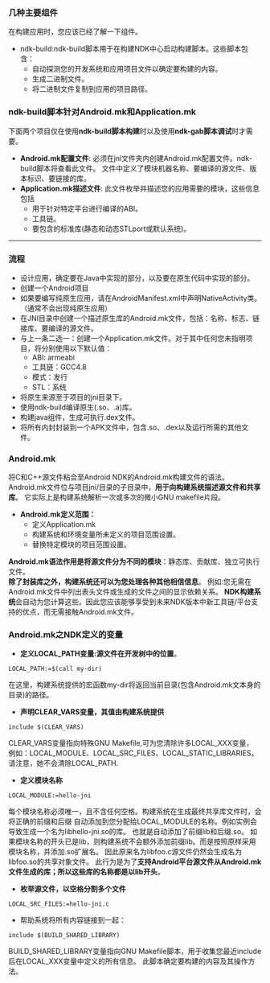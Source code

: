 ### 几种主要组件
在构建应用时，您应该已经了解一下组件。

* ndk-build:ndk-build脚本用于在构建NDK中心启动构建脚本。这些脚本包含：
  * 自动探测您的开发系统和应用项目文件以确定要构建的内容。
  * 生成二进制文件。
  * 将二进制文件复制到应用的项目路径。


### ndk-build脚本针对Android.mk和Application.mk
下面两个项目仅在使用**ndk-build脚本构建**时以及使用**ndk-gab脚本调试**时才需要。
* **Android.mk配置文件**: 必须在jni文件夹内创建Android.mk配置文件。ndk-build脚本将查看此文件。
文件中定义了模块机器名称、要编译的源文件、版本标识、要链接的库。
* **Application.mk描述文件**: 此文件枚举并描述您的应用需要的模块，这些信息包括
  * 用于针对特定平台进行编译的ABI。
  * 工具链。
  * 要包含的标准库(静态和动态STLport或默认系统)。

---

### 流程

* 设计应用，确定要在Java中实现的部分，以及要在原生代码中实现的部分。
* 创建一个Android项目
* 如果要编写纯原生应用，请在AndroidManifest.xml中声明NativeActivity类。（通常不会出现纯原生应用）
* 在JNI目录中创建一个描述原生库的Android.mk文件，包括：名称、标志、链接库、要编译的源文件。
* 与上一条二选一：创建一个Application.mk文件。对于其中任何您未指明项目，将分别使用以下默认值：
  * ABI: armeabi
  * 工具链：GCC4.8
  * 模式：发行
  * STL：系统
* 将原生来源至于项目的jni目录下。
* 使用ndk-build编译原生(.so、.a)库。
* 构建java组件，生成可执行.dex文件。
* 将所有内封封装到一个APK文件中，包含.so、.dex以及运行所需的其他文件。

### Android.mk
将C和C++源文件粘合至Android NDK的Android.mk构建文件的语法。<br>
Android.mk文件位与项目jni/目录的子目录中，**用于向构建系统描述源文件和共享库**。
它实际上是构建系统解析一次或多次的微小GNU makefile片段。<br>
* **Android.mk定义范围：**
  * 定义Application.mk
  * 构建系统和环境变量所未定义的项目范围设置。
  * 替换特定模块的项目范围设置。

**Android.mk语法作用是将源文件分为不同的模块**：静态库、贡献库、独立可执行文件。<br>
**除了封装库之外，构建系统还可以为您处理各种其他相信信息**。
例如:您无需在Android.mk文件中列出表头文件或生成的文件之间的显示依赖关系。
**NDK构建系统**会自动为您计算这些。因此您应该能够享受到未来NDK版本中新工具链/平台支持的优点，而无需接触Android.mk文件。




### Android.mk之NDK定义的变量
* **定义LOCAL_PATH变量:源文件在开发树中的位置**。
```
LOCAL_PATH:=$(call my-dir)
```
在这里，构建系统提供的宏函数my-dir将返回当前目录(包含Android.mk文本身的目录)的路径。

* **声明CLEAR_VARS变量，其值由构建系统提供**
```
include $(CLEAR_VARS)
```
CLEAR_VARS变量指向特殊GNU Makefile,可为您清除许多LOCAL_XXX变量，
例如：LOCAL_MODULE、LOCAL_SRC_FILES、LOCAL_STATIC_LIBRARIES。请注意，她不会清除LOCAL_PATH.


* **定义模块名称**
```
LOCAL_MODULE:=hello-jni
```
每个模块名称必须唯一，且不含任何空格。构建系统在生成最终共享库文件时，会将正确的前缀和后缀
自动添加到您分配给LOCAL_MODULE的名称。例如实例会导致生成一个名为libhello-jni.so的库。
也就是自动添加了前缀lib和后缀.so。
如果模块名称的开头已是lib，则构建系统不会额外添加前缀lib。而是按照原样采用模块名称，并添加.so扩展名。
因此原来名为libfoo.c源文件仍然会生成名为libfoo.so的共享对象文件。
此行为是为了**支持Android平台源文件从Android.mk文件生成的库；所以这些库的名称都是以lib开头**。

* **枚举源文件，以空格分割多个文件**
```
LOCAL_SRC_FILES:=hello-jni.c
```

* 帮助系统将所有内容链接到一起：
```
include $(BUILD_SHARED_LIBRARY)
```
BUILD_SHARED_LIBRARY变量指向GNU Makefile脚本，用于收集您最近include后在LOCAL_XXX变量中定义的所有信息。
此脚本确定要构建的内容及其操作方法。










